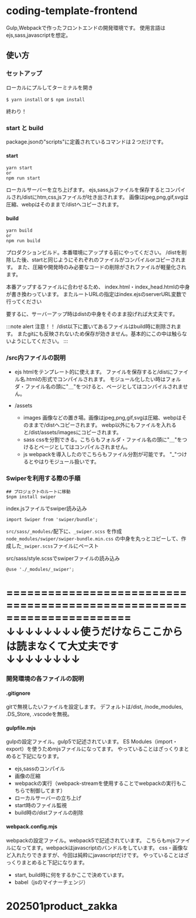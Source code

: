 # coding-template-frontend
Gulp,Webpackで作ったフロントエンドの開発環境です。
使用言語はejs,sass,javascriptを想定。

## 使い方
### セットアップ
ローカルにプルしてターミナルを開き

``` $ yarn install ``` or ```$ npm install```

終わり！

### start と build
package.jsonの"scripts"に定義されているコマンドは２つだけです。

#### start
```
yarn start
or
npm run start
```
ローカルサーバーを立ち上げます。
ejs,sass,jsファイルを保存するとコンパイルされ/distにhtm,css,jsファイルが吐き出されます。
画像はjpeg,png,gif,svgは圧縮、webpはそのままで/distへコピーされます。

#### build
```
yarn build
or
npm run build
```
プロダクションビルド。本番環境にアップする前にやってください。
/distを削除した後、startと同じようにそれぞれのファイルがコンパイルorコピーされます。
また、圧縮や開発時のみ必要なコードの削除がされファイルが軽量化されます。

本番アップするファイルに合わせるため、
index.html・index_head.htmlの中身が書き換わっています。
またルートURLの指定はindex.ejsのserverURL変数で行ってください

要するに、サーバーアップ時はdistの中身をそのまま投げれば大丈夫です。

:::note alert
注意！！
/dist以下に置いてあるファイルはbuild時に削除されます。
またgitにも反映されないため保存が効きません。基本的にこの中は触らないようにしてください。
:::


### /src内ファイルの説明
 - ejs
  htmlをテンプレート的に使えます。
  ファイルを保存すると/distにファイル名.htmlの形式でコンパイルされます。
  モジュール化したい時はフォルダ・ファイル名の頭に"＿"をつけると、ページとしてはコンパイルされません。

- /assets
  - images
    画像などの置き場。画像はjpeg,png,gif,svgは圧縮、webpはそのままで/distへコピーされます。
    webp以外にもファイルを入れると/dist/assets/imagesにコピーされます。
  - sass
    cssを分割できる。こちらもフォルダ・ファイル名の頭に"＿"をつけるとページとしてはコンパイルされません。
  - js
    webpackを導入したのでこちらもファイル分割が可能です。
    "_"つけるとやはりモジュール扱いです。

### Swiperを利用する際の手順

```
## プロジェクトのルートに移動
$npm install swiper
```

index.jsファイルでswiper読み込み

```
import Swiper from 'swiper/bundle';
```

```src/sass/_modules/```配下に、```_swiper.scss``` を作成
```node_modules/swiper/swiper-bundle.min.css``` の中身を丸っとコピーして、作成した```_swiper.scss```ファイルにペースト

src/sass/style.scssでswiperファイルの読み込み

```
@use './_modules/_swiper';
```


======================================================================
↓↓↓↓↓↓↓↓使うだけならここからは読まなくて大丈夫です↓↓↓↓↓↓↓↓
======================================================================


### 開発環境の各ファイルの説明
#### .gitignore
  gitで無視したいファイルを設定します。
  デフォルトは/dist, /node_modules, .DS_Store, .vscodeを無視。

#### gulpfile.mjs
  gulpの設定ファイル。gulp5で記述されています。
  ES Modules（import・export）を使うためmjsファイルになってます。
  やっていることはざっくりまとめると下記になります。
  - ejs,sassのコンパイル
  - 画像の圧縮
  - webpackの実行（webpack-streamを使用することでwebpackの実行もこちらで制御してます）
  - ローカルサーバーの立ち上げ
  - start時のファイル監視
  - build時の/distファイルの削除

#### webpack.config.mjs
  webpackの設定ファイル。webpack5で記述されています。
  こちらもmjsファイルになってます。webpackはjavascriptのバンドルをしています。
  css・画像など入れたりできますが、今回は純粋にjavascriptだけです。
  やっていることはざっくりまとめると下記になります。
  - start, build時に何をするかここで決めています。
  - babel（jsのマイナーチェンジ）
# 202501product_zakka
